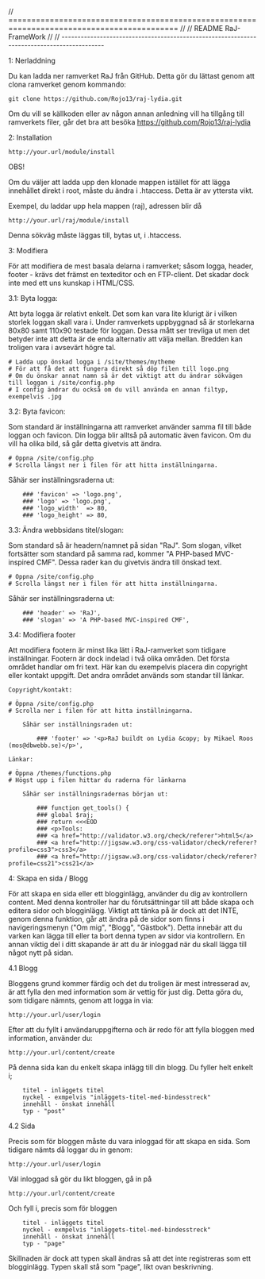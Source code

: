 // ===========================================================================================
//
// README RaJ-FrameWork
//
// -------------------------------------------------------------------------------------------

1: Nerladdning

Du kan ladda ner ramverket RaJ från GitHub. Detta gör du lättast genom att clona ramverket genom
kommando:

    git clone https://github.com/Rojo13/raj-lydia.git 

Om du vill se källkoden eller av någon annan anledning vill ha tillgång till ramverkets filer,
går det bra att besöka https://github.com/Rojo13/raj-lydia


2: Installation

    http://your.url/module/install

OBS!

Om du väljer att ladda upp den klonade mappen istället för att lägga innehållet direkt i root,
måste du ändra i .htaccess. Detta är av yttersta vikt.

Exempel, du laddar upp hela mappen (raj), adressen blir då
    
    http://your.url/raj/module/install

Denna sökväg måste läggas till, bytas ut, i .htaccess.


3: Modifiera

För att modifiera de mest basala delarna i ramverket; såsom logga, header, footer - krävs det främst en texteditor och en FTP-client. Det skadar dock inte med ett uns kunskap i HTML/CSS.

3.1: Byta logga:

Att byta logga är relativt enkelt. Det som kan vara lite klurigt är i vilken storlek loggan skall vara i. Under ramverkets uppbyggnad så är storlekarna 80x80 samt 110x90 testade för loggan. Dessa mått ser trevliga ut men det betyder inte att detta är de enda alternativ att välja mellan. Bredden kan troligen vara i avsevärt högre tal.

    # Ladda upp önskad logga i /site/themes/mytheme
    # För att få det att fungera direkt så döp filen till logo.png
    # Om du önskar annat namn så är det viktigt att du ändrar sökvägen till loggan i /site/config.php
    # I config ändrar du också om du vill använda en annan filtyp, exempelvis .jpg

3.2: Byta favicon:

Som standard är inställningarna att ramverket använder samma fil till både loggan och favicon. Din logga blir alltså på automatic även favicon. Om du vill ha olika bild, så går detta givetvis att ändra.

    # Öppna /site/config.php
    # Scrolla längst ner i filen för att hitta inställningarna.


Såhär ser inställningsraderna ut:

        ### 'favicon' => 'logo.png',
        ### 'logo' => 'logo.png',
        ### 'logo_width'  => 80,
        ### 'logo_height' => 80,


3.3: Ändra webbsidans titel/slogan:

Som standard så är headern/namnet på sidan "RaJ". Som slogan, vilket fortsätter som standard på samma rad, kommer "A PHP-based MVC-inspired CMF". Dessa rader kan du givetvis ändra till önskad text.

    # Öppna /site/config.php
    # Scrolla längst ner i filen för att hitta inställningarna.

Såhär ser inställningsraderna ut:

        ### 'header' => 'RaJ',
        ### 'slogan' => 'A PHP-based MVC-inspired CMF',

3.4: Modifiera footer

Att modifiera footern är minst lika lätt i RaJ-ramverket som tidigare inställningar. Footern är dock indelad i två olika områden. Det första området handlar om fri text. Här kan du exempelvis placera din copyright eller kontakt uppgift. Det andra området används som standar till länkar. 

    Copyright/kontakt:

    # Öppna /site/config.php
    # Scrolla ner i filen för att hitta inställningarna.

        Såhär ser inställningsraden ut:

            ### 'footer' => '<p>RaJ buildt on Lydia &copy; by Mikael Roos (mos@dbwebb.se)</p>',

    Länkar:

    # Öppna /themes/functions.php
    # Högst upp i filen hittar du raderna för länkarna

        Såhär ser inställningsradernas början ut:

            ### function get_tools() {
            ### global $raj;
            ### return <<<EOD
            ### <p>Tools: 
            ### <a href="http://validator.w3.org/check/referer">html5</a>
            ### <a href="http://jigsaw.w3.org/css-validator/check/referer?profile=css3">css3</a>
            ### <a href="http://jigsaw.w3.org/css-validator/check/referer?profile=css21">css21</a>


4: Skapa en sida / Blogg

För att skapa en sida eller ett blogginlägg, använder du dig av kontrollern content. Med denna kontroller har du förutsättningar till att både skapa och editera sidor och blogginlägg. Viktigt att tänka på är dock att det INTE, genom denna funktion, går att ändra på de sidor som finns i navigeringsmenyn ("Om mig", "Blogg", "Gästbok"). Detta innebär att du varken kan lägga till eller ta bort denna typen av sidor via kontrollern. En annan viktig del i ditt skapande är att du är inloggad när du skall lägga till något nytt på sidan.

4.1 Blogg

Bloggens grund kommer färdig och det du troligen är mest intresserad av, är att fylla den med information som är vettig för just dig. Detta göra du, som tidigare nämnts, genom att logga in via:

    http://your.url/user/login

Efter att du fyllt i användaruppgifterna och är redo för att fylla bloggen med information, använder du:

    http://your.url/content/create

På denna sida kan du enkelt skapa inlägg till din blogg. Du fyller helt enkelt i; 

        titel - inläggets titel
        nyckel - exmpelvis "inläggets-titel-med-bindesstreck"
        innehåll - önskat innehåll
        typ - "post"

4.2 Sida

Precis som för bloggen måste du vara inloggad för att skapa en sida. Som tidigare nämts då loggar du in genom:

    http://your.url/user/login

Väl inloggad så gör du likt bloggen, gå in på 

    http://your.url/content/create

Och fyll i, precis som för bloggen

        titel - inläggets titel
        nyckel - exmpelvis "inläggets-titel-med-bindesstreck"
        innehåll - önskat innehåll
        typ - "page"

Skillnaden är dock att typen skall ändras så att det inte registreras som ett blogginlägg. Typen skall stå som "page", likt ovan beskrivning.
